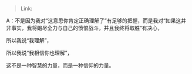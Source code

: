 > Link: 

A：不是因为我对“这意思你肯定正确理解了”有足够的把握，而是我对“如果这井非事实，我将蝎尽全力与自己的愤恨战斗，并且我终将取胜”有决心，

所以我说“我理解”，

所以我说“我相信你也理解”，

这不是一种智慧的力量，而是一种信仰的力量。
